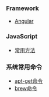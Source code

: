 ### Framework

* [Angular](https://github.com/Mantalia/Collection/tree/master/Angular)

### JavaScript
* [常用方法](https://github.com/Mantalia/Collection/blob/master/JavaScript/%E5%B8%B8%E7%94%A8%E6%96%B9%E6%B3%95.md)

### 系统常用命令
* [apt-get命令](https://github.com/Mantalia/Collection/blob/master/system/apt-get%E5%91%BD%E4%BB%A4.md)
* [brew命令](https://github.com/Mantalia/Collection/blob/master/system/brew%E5%91%BD%E4%BB%A4.md)
